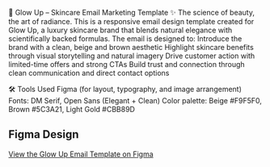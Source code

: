 🧴 Glow Up – Skincare Email Marketing Template
✨ The science of beauty, the art of radiance.
This is a responsive email design template created for Glow Up, a luxury skincare brand that blends natural elegance with scientifically backed formulas.
The email is designed to:
         Introduce the brand with a clean, beige and brown aesthetic
         Highlight skincare benefits through visual storytelling and natural imagery
         Drive customer action with limited-time offers and strong CTAs
         Build trust and connection through clean communication and direct contact options

🛠️ Tools Used
Figma (for layout, typography, and image arrangement)
Fonts: DM Serif, Open Sans (Elegant + Clean)
Color palette: Beige #F9F5F0, Brown #5C3A21, Light Gold #CBB89D

## Figma Design
[View the Glow Up Email Template on Figma](https://www.figma.com/design/2UgvpTRQkbQrgZtHlIqdb5/Untitled?node-id=0-1&t=z8opxBWd3Tyb0Qzu-1)
